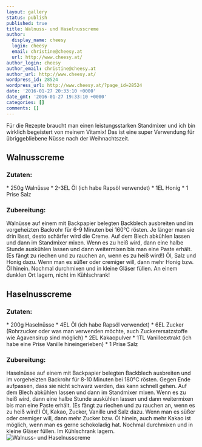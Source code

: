 ```yaml
---
layout: gallery
status: publish
published: true
title: Walnuss- und Haselnusscreme
author:
  display_name: cheesy
  login: cheesy
  email: christine@cheesy.at
  url: http://www.cheesy.at/
author_login: cheesy
author_email: christine@cheesy.at
author_url: http://www.cheesy.at/
wordpress_id: 28524
wordpress_url: http://www.cheesy.at/?page_id=28524
date: '2016-01-27 20:33:10 +0000'
date_gmt: '2016-01-27 19:33:10 +0000'
categories: []
comments: []
---
```

Für die Rezepte braucht man einen leistungsstarken Standmixer und ich bin wirklich begeistert von meinem Vitamix! Das ist eine super Verwendung für übriggebliebene Nüsse nach der Weihnachtszeit.
## Walnusscreme
### Zutaten:
\* 250g Walnüsse
\* 2-3EL Öl (ich habe Rapsöl verwendet)
\* 1EL Honig
\* 1 Prise Salz
### Zubereitung:
Walnüsse auf einem mit Backpapier belegten Backblech ausbreiten und im vorgeheizten Backrohr für 6-9 Minuten bei 160°C rösten. Je länger man sie drin lässt, desto schärfer wird die Creme. Auf dem Blech abkühlen lassen und dann im Standmixer mixen. Wenn es zu heiß wird, dann eine halbe Stunde auskühlen lassen und dann weitermixen bis man eine Paste erhält. (Es fängt zu riechen und zu rauchen an, wenn es zu heiß wird!) Öl, Salz und Honig dazu. Wenn man es süßer oder cremiger will, dann mehr Honig bzw. Öl hinein. Nochmal durchmixen und in kleine Gläser füllen. An einem dunklen Ort lagern, nicht im Kühlschrank!
## Haselnusscreme
### Zutaten:
\* 200g Haselnüsse
\* 4EL Öl (ich habe Rapsöl verwendet)
\* 6EL Zucker (Rohrzucker oder was man verwenden möchte, auch Zuckerersatzstoffe wie Agavensirup sind möglich)
\* 2EL Kakaopulver
\* 1TL Vanilleextrakt (ich habe eine Prise Vanille hineingerieben)
\* 1 Prise Salz
### Zubereitung:
Haselnüsse auf einem mit Backpapier belegten Backblech ausbreiten und im vorgeheizten Backrohr für 8-10 Minuten bei 180°C rösten. Gegen Ende aufpassen, dass sie nicht schwarz werden, das kann schnell gehen. Auf dem Blech abkühlen lassen und dann im Standmixer mixen. Wenn es zu heiß wird, dann eine halbe Stunde auskühlen lassen und dann weitermixen bis man eine Paste erhält. (Es fängt zu riechen und zu rauchen an, wenn es zu heiß wird!) Öl, Kakao, Zucker, Vanille und Salz dazu. Wenn man es süßer oder cremiger will, dann mehr Zucker bzw. Öl hinein, auch mehr Kakao ist möglich, wenn man es gerne schokoladig hat. Nochmal durchmixen und in kleine Gläser füllen. Im Kühlschrank lagern.
![Walnuss- und Haselnusscreme](http://www.cheesy.at/wp-content/uploads/Walnuss-und-Haselnusscreme.jpg)
